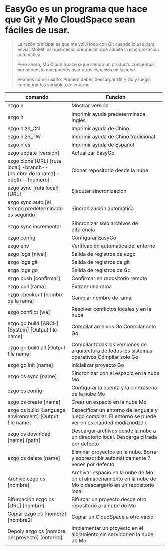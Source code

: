 # EasyGo es un programa que hace que Git y Mo CloudSpace sean fáciles de usar.

> La razón principal es que me volví loco con Git cuando lo usé para enviar MoMit, así que decidí crear este, que admite la sincronización automática.
>
> Pero ahora, Mo Cloud Space sigue siendo un producto conceptual, por supuesto que puedes usar otros espacios en la nube.
>
> Veamos cómo usarlo. Primero debes descargar Git y Go y luego configurar las variables de entorno

| comando | Función |
| ------------------------------------------------------------ | ------------------------------------------------------------ |
| ezgo v | Mostrar versión |
| ezgo h | Imprimir ayuda predeterminada Inglés |
| ezgo h zh_CN | Imprimir ayuda de Chino |
| ezgo h zh_TW | Imprimir ayuda de Chino tradicional |
| ezgo h es | Imprimir ayuda de Español |
| ezgo update [versión] | Actualizar EasyGo |
| ezgo clone [URL] [ruta local] -branch--[nombre de la rama] -depth--[número] | Clonar repositorio desde la nube |
| ezgo sync [ruta local] [URL] | Ejecutar sincronización |
| ezgo sync auto [el tiempo predeterminado es segundo] | Sincronización automática |
| ezgo sync incremental | Sincronizar solo archivos de diferencia |
| ezgo config | Configurar EasyGo |
| ezgo env | Verificación automática del entorno |
| ezgo logs [nivel] | Salida de registros de ezgo |
| ezgo logs git | Salida de registros de git |
| ezgo logs go | Salida de registros de Go |
| ezgo push [confirmar] | Confirmar en repositorio remoto |
| ezgo pull [rama] | Extraer una rama |
| ezgo checkout [nombre de la rama] | Cambiar nombre de rama |
| ezgo conflict [vía] | Resolver conflictos locales y en la nube |
| ezgo go build [ARCH] [System] [Output file name] | Compilar archivos Go Compilar solo Go |
| ezgo go build all [Output file name] | Compilar todas las versiones de arquitectura de todos los sistemas operativos Compilar solo Go |
| ezgo go init [name] | Inicializar proyecto Go |
| ezgo cs sync [name] | Sincronizar con el espacio en la nube Mo |
| ezgo cs config | Configurar la cuenta y la contraseña de la nube Mo |
| ezgo cs create [name] | Crear un espacio en la nube Mo |
| ezgo cs build [Language environment] [Output file name] | Especificar un entorno de lenguaje y luego compilar. El entorno se puede ver en cs.clauded.modiznodz.llc |
| ezgo cs download [name] [path] | Descargar archivos desde la nube a un directorio local. Descarga cifrada por defecto |
| ezgo cs delete [name] | Eliminar proyectos en la nube. Borrar y sobrescribir automáticamente 7 veces por defecto |
| Archivo ezgo cs [nombre] | Archivar espacio en la nube de Mo en el almacenamiento en la nube de Mo o descargarlo en un repositorio local |
| Bifurcación ezgo cs [URL] [nombre] | Bifurcar un proyecto desde otro repositorio a la nube de Mo |
| Copiar ezgo cs [nombre] [nombre2] | Copiar un CloudSpace a otro vacío |
| Depoly ezgo cs [nombre del proyecto] [entorno] | Implementar un proyecto en el alojamiento sin servidor en la nube de Mo |